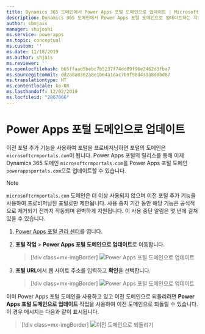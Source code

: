 ```yaml
---
title: Dynamics 365 도메인에서 Power Apps 포털 도메인으로 업데이트 | MicrosoftDocs
description: Dynamics 365 도메인에서 Power Apps 포털 도메인으로 업데이트하는 지침입니다.
author: sbmjais
manager: shujoshi
ms.service: powerapps
ms.topic: conceptual
ms.custom: ''
ms.date: 11/18/2019
ms.author: shjais
ms.reviewer: ''
ms.openlocfilehash: b65ffaad5bebc7b5237f74dd09f96e2462d3fba7
ms.sourcegitcommit: dd2a8a0362a8e1b64a1dac7b9f98d43da8d0bd87
ms.translationtype: HT
ms.contentlocale: ko-KR
ms.lasthandoff: 12/02/2019
ms.locfileid: "2867066"
---
```

# <a name="update-to-power-apps-portals-domain"></a>Power Apps 포털 도메인으로 업데이트

이전 포털 추가 기능을 사용하여 포털을 프로비저닝하면 포털의 도메인은 `microsoftcrmportals.com`이 됩니다. Power Apps 포털의 릴리스를 통해 이제 Dynamics 365 도메인 `microsoftcrmportals.com`을 Power Apps 포털 도메인 `powerappsportals.com`으로 업데이트할 수 있습니다.

> [!NOTE]
> `microsoftcrmportals.com` 도메인은 더 이상 사용되지 않으며 이전 포털 추가 기능을 사용하여 프로비저닝된 포털로만 제한됩니다. 사용 중지 기간 동안 해당 기능은 공식적으로 제거되기 전까지 작동되며 완벽하게 지원됩니다. 이 사용 중단 알림은 몇 년에 걸쳐 있을 수 있습니다.

1. [Power Apps 포털 관리 센터](admin-overview.md)를 엽니다.

2. **포털 작업** > **Power Apps 포털 도메인으로 업데이트**로 이동합니다.

    > [!div class=mx-imgBorder]
    > ![Power Apps 포털 도메인으로 업데이트](../media/update-portal-domain-button.png "Power Apps 포털 도메인으로 업데이트")

3. **포털 URL**에서 웹 사이트 주소를 입력하고 **확인**을 선택합니다.

    > [!div class=mx-imgBorder]
    > ![Power Apps 포털 도메인으로 업데이트](../media/update-portal-domain.png "Power Apps 포털 도메인으로 업데이트")

이미 Power Apps 포털 도메인을 사용하고 있고 이전 도메인으로 되돌리려면 **Power Apps 포털 도메인으로 업데이트** 작업을 사용하여 이전 도메인으로 되돌릴 수 있습니다. 이 경우 메시지는 다음과 같이 표시됩니다.

> [!div class=mx-imgBorder]
> ![이전 도메인으로 되돌리기](../media/revert-portal-domain.png "이전 도메인으로 되돌리기")
